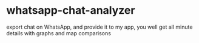 # whatsapp-chat-analyzer
export chat on WhatsApp, and provide it to my app, you well get all minute details with graphs and map comparisons
